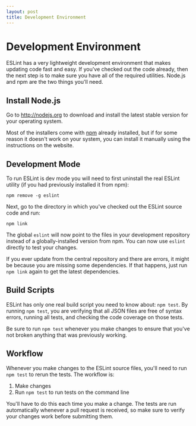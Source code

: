 ```yaml
---
layout: post
title: Development Environment
---
```

# Development Environment

ESLint has a very lightweight development environment that makes updating code fast and easy. If you've checked out the code already, then the next step is to make sure you have all of the required utilities. Node.js and npm are the two things you'll need.

## Install Node.js

Go to http://nodejs.org to download and install the latest stable version for your operating system.

Most of the installers come with [npm](http://npmjs.org) already installed, but if for some reason it doesn't work on your system, you can install it manually using the instructions on the website.

## Development Mode

To run ESLint is dev mode you will need to first uninstall the real ESLint utility (if you had previously installed it from npm):

    npm remove -g eslint

Next, go to the directory in which you've checked out the ESLint source code and run:

    npm link

The global `eslint` will now point to the files in your development repository instead of a globally-installed version from npm. You can now use `eslint` directly to test your changes.

If you ever update from the central repository and there are errors, it might be because you are missing some dependencies. If that happens, just run `npm link` again to get the latest dependencies.

## Build Scripts

ESLint has only one real build script you need to know about: `npm test`. By running `npm test`, you are verifying that all JSON files are free of syntax errors, running all tests, and checking the code coverage on those tests.

Be sure to run `npm test` whenever you make changes to ensure that you've not broken anything that was previously working.

## Workflow

Whenever you make changes to the ESLint source files, you'll need to run `npm test` to rerun the tests. The workflow is:

1. Make changes
1. Run `npm test` to run tests on the command line

You'll have to do this each time you make a change.  The tests are run automatically whenever a pull request is received, so make sure to verify your changes work before submitting them.

